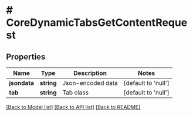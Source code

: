 # # CoreDynamicTabsGetContentRequest

## Properties

Name | Type | Description | Notes
------------ | ------------- | ------------- | -------------
**jsondata** | **string** | Json-encoded data | [default to 'null']
**tab** | **string** | Tab class | [default to 'null']

[[Back to Model list]](../../README.md#models) [[Back to API list]](../../README.md#endpoints) [[Back to README]](../../README.md)
